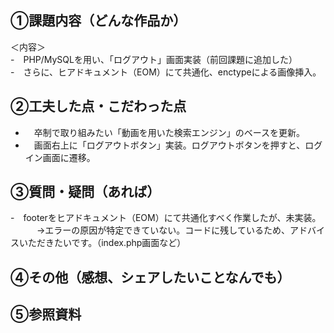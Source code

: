## ①課題内容（どんな作品か）
＜内容＞<br>
-　PHP/MySQLを用い、「ログアウト」画面実装（前回課題に追加した）<br>
-　さらに、ヒアドキュメント（EOM）にて共通化、enctypeによる画像挿入。



## ②工夫した点・こだわった点
- 　卒制で取り組みたい「動画を用いた検索エンジン」のベースを更新。
- 　画面右上に「ログアウトボタン」実装。ログアウトボタンを押すと、ログイン画面に遷移。




## ③質問・疑問（あれば）
-　footerをヒアドキュメント（EOM）にて共通化すべく作業したが、未実装。<br>
　　　→エラーの原因が特定できていない。コードに残しているため、アドバイスいただきたいです。（index.php画面など）
　

## ④その他（感想、シェアしたいことなんでも）


  
 ## ⑤参照資料

